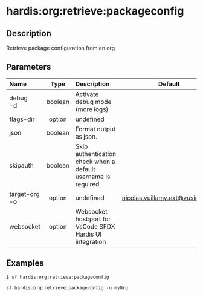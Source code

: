 <!-- This file has been generated with command 'sf hardis:doc:plugin:generate'. Please do not update it manually or it may be overwritten -->
# hardis:org:retrieve:packageconfig

## Description

Retrieve package configuration from an org

## Parameters

|Name|Type|Description|Default|Required|Options|
|:---|:--:|:----------|:-----:|:------:|:-----:|
|debug<br/>-d|boolean|Activate debug mode (more logs)||||
|flags-dir|option|undefined||||
|json|boolean|Format output as json.||||
|skipauth|boolean|Skip authentication check when a default username is required||||
|target-org<br/>-o|option|undefined|nicolas.vuillamy.ext@vusion.com|||
|websocket|option|Websocket host:port for VsCode SFDX Hardis UI integration||||

## Examples

```shell
$ sf hardis:org:retrieve:packageconfig
```

```shell
sf hardis:org:retrieve:packageconfig -u myOrg
```


